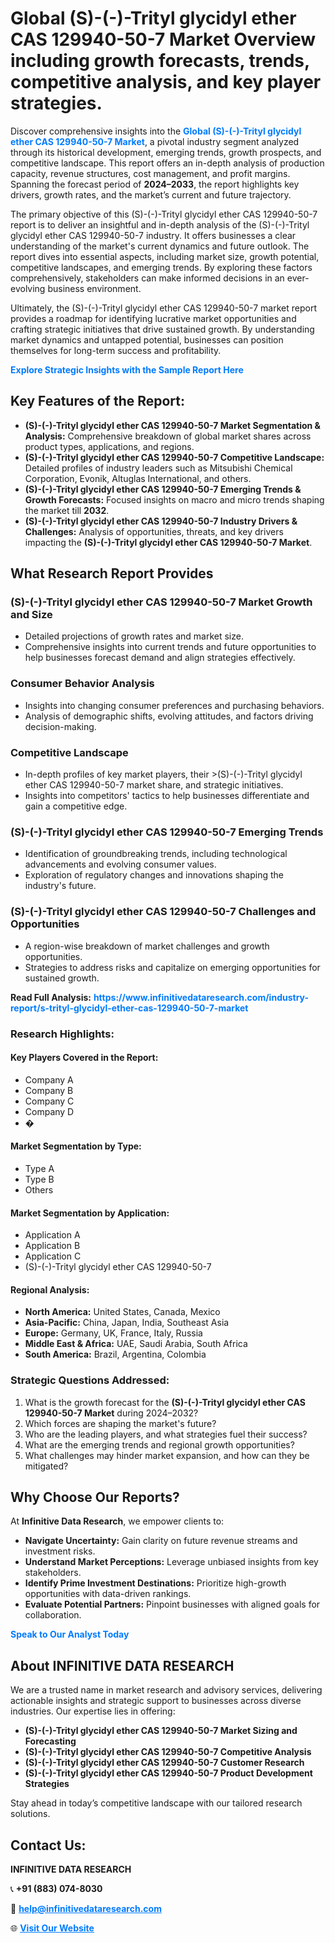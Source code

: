 <h1>Global (S)-(-)-Trityl glycidyl ether CAS 129940-50-7 Market Overview including growth forecasts, trends, competitive analysis, and key player strategies.</h1>
<p>
Discover comprehensive insights into the 
<a href="https://www.infinitivedataresearch.com/industry-report/s-trityl-glycidyl-ether-cas-129940-50-7-market" rel="dofollow" style="color: #007BFF; text-decoration: none;"><strong>Global (S)-(-)-Trityl glycidyl ether CAS 129940-50-7 Market</strong></a>, a pivotal industry segment analyzed through its historical development, emerging trends, growth prospects, and competitive landscape. This report offers an in-depth analysis of production capacity, revenue structures, cost management, and profit margins. Spanning the forecast period of <strong>2024–2033</strong>, the report highlights key drivers, growth rates, and the market’s current and future trajectory.
</p>
<p>
The primary objective of this (S)-(-)-Trityl glycidyl ether CAS 129940-50-7 report is to deliver an insightful and in-depth analysis of the (S)-(-)-Trityl glycidyl ether CAS 129940-50-7 industry. It offers businesses a clear understanding of the market's current dynamics and future outlook. The report dives into essential aspects, including market size, growth potential, competitive landscapes, and emerging trends. By exploring these factors comprehensively, stakeholders can make informed decisions in an ever-evolving business environment.
</p>
<p>
Ultimately, the (S)-(-)-Trityl glycidyl ether CAS 129940-50-7 market report provides a roadmap for identifying lucrative market opportunities and crafting strategic initiatives that drive sustained growth. By understanding market dynamics and untapped potential, businesses can position themselves for long-term success and profitability.
</p>
<p>
<a href="https://www.infinitivedataresearch.com/request-sample/reportId=107449" style="color: #007BFF; text-decoration: none;"><strong>Explore Strategic Insights with the Sample Report Here</strong></a>
</p>

<h2>Key Features of the Report:</h2>
<ul>
<li><strong>(S)-(-)-Trityl glycidyl ether CAS 129940-50-7 Market Segmentation & Analysis:</strong> Comprehensive breakdown of global market shares across product types, applications, and regions.</li>
<li><strong>(S)-(-)-Trityl glycidyl ether CAS 129940-50-7 Competitive Landscape:</strong> Detailed profiles of industry leaders such as Mitsubishi Chemical Corporation, Evonik, Altuglas International, and others.</li>
<li><strong>(S)-(-)-Trityl glycidyl ether CAS 129940-50-7 Emerging Trends & Growth Forecasts:</strong> Focused insights on macro and micro trends shaping the market till <strong>2032</strong>.</li>
<li><strong>(S)-(-)-Trityl glycidyl ether CAS 129940-50-7 Industry Drivers & Challenges:</strong> Analysis of opportunities, threats, and key drivers impacting the <strong>(S)-(-)-Trityl glycidyl ether CAS 129940-50-7 Market</strong>.</li>
</ul>

<h2>What Research Report Provides</h2>
<h3>(S)-(-)-Trityl glycidyl ether CAS 129940-50-7 Market Growth and Size</h3>
<ul>
<li>Detailed projections of growth rates and market size.</li>
<li>Comprehensive insights into current trends and future opportunities to help businesses forecast demand and align strategies effectively.</li>
</ul>

<h3>Consumer Behavior Analysis</h3>
<ul>
<li>Insights into changing consumer preferences and purchasing behaviors.</li>
<li>Analysis of demographic shifts, evolving attitudes, and factors driving decision-making.</li>
</ul>

<h3>Competitive Landscape</h3>
<ul>
<li>In-depth profiles of key market players, their >(S)-(-)-Trityl glycidyl ether CAS 129940-50-7 market share, and strategic initiatives.</li>
<li>Insights into competitors' tactics to help businesses differentiate and gain a competitive edge.</li>
</ul>

<h3>(S)-(-)-Trityl glycidyl ether CAS 129940-50-7 Emerging Trends</h3>
<ul>
<li>Identification of groundbreaking trends, including technological advancements and evolving consumer values.</li>
<li>Exploration of regulatory changes and innovations shaping the industry's future.</li>
</ul>

<h3>(S)-(-)-Trityl glycidyl ether CAS 129940-50-7 Challenges and Opportunities</h3>
<ul>
<li>A region-wise breakdown of market challenges and growth opportunities.</li>
<li>Strategies to address risks and capitalize on emerging opportunities for sustained growth.</li>
</ul>
<p><strong>Read Full Analysis:</strong> <a href="https://www.infinitivedataresearch.com/industry-report/s-trityl-glycidyl-ether-cas-129940-50-7-market" rel="dofollow" style="color: #007BFF; text-decoration: none;"><strong>https://www.infinitivedataresearch.com/industry-report/s-trityl-glycidyl-ether-cas-129940-50-7-market</strong></a></p>
<h3>Research Highlights:</h3>
<h4>Key Players Covered in the Report:</h4>
<ul><li>Company A</li><li>Company B</li><li>Company C</li><li>Company D</li><li>�</li></ul>
<h4>Market Segmentation by Type:</h4>
<ul><li>Type A</li><li>Type B</li><li>Others</li></ul>
<h4>Market Segmentation by Application:</h4>
<ul><li>Application A</li><li>Application B</li><li>Application C</li><li>(S)-(-)-Trityl glycidyl ether CAS 129940-50-7</li></ul>

<h4>Regional Analysis:</h4>
<ul>
<li><strong>North America:</strong> United States, Canada, Mexico</li>
<li><strong>Asia-Pacific:</strong> China, Japan, India, Southeast Asia</li>
<li><strong>Europe:</strong> Germany, UK, France, Italy, Russia</li>
<li><strong>Middle East & Africa:</strong> UAE, Saudi Arabia, South Africa</li>
<li><strong>South America:</strong> Brazil, Argentina, Colombia</li>
</ul>

<h3>Strategic Questions Addressed:</h3>
<ol>
<li>What is the growth forecast for the <strong>(S)-(-)-Trityl glycidyl ether CAS 129940-50-7 Market</strong> during 2024–2032?</li>
<li>Which forces are shaping the market's future?</li>
<li>Who are the leading players, and what strategies fuel their success?</li>
<li>What are the emerging trends and regional growth opportunities?</li>
<li>What challenges may hinder market expansion, and how can they be mitigated?</li>
</ol>

<h2>Why Choose Our Reports?</h2>
<p>At <strong>Infinitive Data Research</strong>, we empower clients to:</p>
<ul>
<li><strong>Navigate Uncertainty:</strong> Gain clarity on future revenue streams and investment risks.</li>
<li><strong>Understand Market Perceptions:</strong> Leverage unbiased insights from key stakeholders.</li>
<li><strong>Identify Prime Investment Destinations:</strong> Prioritize high-growth opportunities with data-driven rankings.</li>
<li><strong>Evaluate Potential Partners:</strong> Pinpoint businesses with aligned goals for collaboration.</li>
</ul>
<p><a href="https://www.infinitivedataresearch.com/industry-report/s-trityl-glycidyl-ether-cas-129940-50-7-market" rel="dofollow" style="color: #007BFF; text-decoration: none;"><strong>Speak to Our Analyst Today</strong></a></p>

<h2>About INFINITIVE DATA RESEARCH</h2>
<p>We are a trusted name in market research and advisory services, delivering actionable insights and strategic support to businesses across diverse industries. Our expertise lies in offering:</p>
<ul>
<li><strong>(S)-(-)-Trityl glycidyl ether CAS 129940-50-7 Market Sizing and Forecasting</strong></li>
<li><strong>(S)-(-)-Trityl glycidyl ether CAS 129940-50-7 Competitive Analysis</strong></li>
<li><strong>(S)-(-)-Trityl glycidyl ether CAS 129940-50-7 Customer Research</strong></li>
<li><strong>(S)-(-)-Trityl glycidyl ether CAS 129940-50-7 Product Development Strategies</strong></li>
</ul>
<p>Stay ahead in today’s competitive landscape with our tailored research solutions.</p>

<h2>Contact Us:</h2>
<p><strong>INFINITIVE DATA RESEARCH</strong></p>
<p>📞 <strong>+91 (883) 074-8030</strong></p>
<p>📧 <strong><a href="mailto:help@infinitivedataresearch.com" style="color: #007BFF;">help@infinitivedataresearch.com</a></strong></p>
<p>🌐 <strong><a href="https://www.infinitivedataresearch.com" rel="dofollow" style="color: #007BFF;">Visit Our Website</a></strong></p>